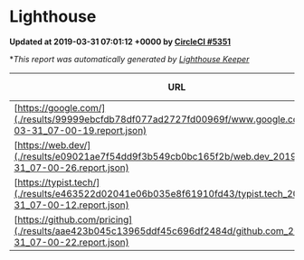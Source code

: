 
# Lighthouse

**Updated at 2019-03-31 07:01:12 +0000 by [CircleCI #5351](https://circleci.com/gh/ItinerisLtd/lighthouse-keeper-example/5351)**

**This report was automatically generated by [Lighthouse Keeper](https://github.com/itinerisltd/lighthouse-keeper)*

| URL | Performance | Accessibility | Best Practices | SEO | PWA | Updated At |
| --- | --- | --- | --- | --- | --- | --- |
| [https://google.com/](./results/99999ebcfdb78df077ad2727fd00969f/www.google.com_2019-03-31_07-00-19.report.json) | 0.94 | 0.71 | 0.93 | 0.82 | 0.58 | 2019-03-31T07:00:19.435Z |
| [https://web.dev/](./results/e09021ae7f54dd9f3b549cb0bc165f2b/web.dev_2019-03-31_07-00-26.report.json) | 0.97 | 0.93 | 0.93 | 0.96 | 1 | 2019-03-31T07:00:26.187Z |
| [https://typist.tech/](./results/e463522d02041e06b035e8f61910fd43/typist.tech_2019-03-31_07-00-12.report.json) | 1 |  |  |  |  | 2019-03-31T07:00:12.490Z |
| [https://github.com/pricing](./results/aae423b045c13965ddf45c696df2484d/github.com_2019-03-31_07-00-22.report.json) | 0.88 | 0.89 | 0.93 | 0.9 | 0.58 | 2019-03-31T07:00:22.459Z |
